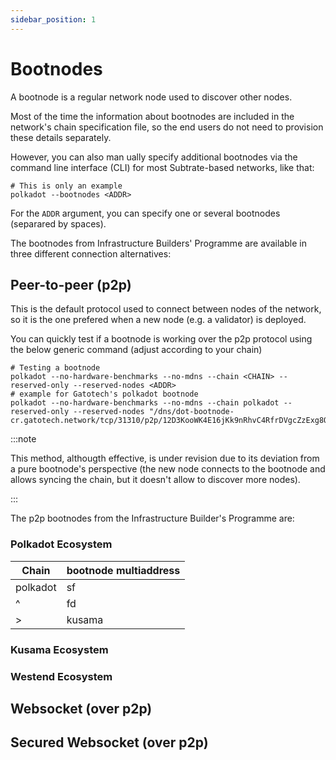```yaml
---
sidebar_position: 1
---
```


# Bootnodes

A bootnode is a regular network node used to discover other nodes.

Most of the time the information about bootnodes are included in the network's chain specification file, so the end users do not need to provision these details separately.

However, you can also man ually specify additional bootnodes via the command line interface (CLI) for most Subtrate-based networks, like that:

``` shell
# This is only an example
polkadot --bootnodes <ADDR>
```

For the `ADDR` argument, you can specify one or several bootnodes (separared by spaces).

The bootnodes from Infrastructure Builders' Programme are available in three different connection alternatives:

## Peer-to-peer (p2p)

This is the default protocol used to connect between nodes of the network, so it is the one prefered when a new node (e.g. a validator) is deployed.

You can quickly test if a bootnode is working over the p2p protocol using the below generic command (adjust according to your chain)

``` shell
# Testing a bootnode
polkadot --no-hardware-benchmarks --no-mdns --chain <CHAIN> --reserved-only --reserved-nodes <ADDR>
# example for Gatotech's polkadot bootnode
polkadot --no-hardware-benchmarks --no-mdns --chain polkadot --reserved-only --reserved-nodes "/dns/dot-bootnode-cr.gatotech.network/tcp/31310/p2p/12D3KooWK4E16jKk9nRhvC4RfrDVgcZzExg8Q3Q2G7ABUUitks1w"
```

:::note

This method, althougth effective, is under revision due to its deviation from a pure bootnode's perspective (the new node connects to the bootnode and allows syncing the chain, but it doesn't allow to discover more nodes).

:::

The p2p bootnodes from the Infrastructure Builder's Programme are:

### Polkadot Ecosystem

| Chain    | bootnode multiaddress |
| -------- | --------------------- |
| polkadot | sf                    |
| ^        | fd                    |
| >        | kusama                |


### Kusama Ecosystem

### Westend Ecosystem

## Websocket (over p2p)

## Secured Websocket (over p2p)

